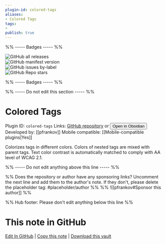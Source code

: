 ```yaml
---
plugin-id: colored-tags
aliases:
- Colored Tags
tags: 
- 
publish: true
---
```


%% ----- Badges ----- %%

![GitHub all releases](https://img.shields.io/github/downloads/pfrankov/obsidian-colored-tags/total?color=573E7A&logo=github&style=for-the-badge)   
![GitHub manifest version](https://img.shields.io/github/manifest-json/v/pfrankov/obsidian-colored-tags?color=573E7A&logo=github&style=for-the-badge)   
![GitHub issues by-label](https://img.shields.io/github/issues/pfrankov/obsidian-colored-tags/help%20wanted?color=573E7A&logo=github&style=for-the-badge)   
![GitHub Repo stars](https://img.shields.io/github/stars/pfrankov/obsidian-colored-tags?color=573E7A&logo=github&style=for-the-badge)

%% ----- Badges ----- %%

%% ----- Do not edit this section ----- %%

# Colored Tags

Plugin ID: `colored-tags`
Links: [GitHub repository](https://github.com/pfrankov/obsidian-colored-tags) or [<button id=HH>Open in Obsidian</button>](obsidian://show-plugin?id=colored-tags)
Developed by: [[pfrankov]]
Mobile compatible: [[Mobile-compatible plugins|Yes]]

Colorizes tags in different colors. Colors of nested tags are mixed with parent tags. Text color contrast is automatically matched to comply with AA level of WCAG 2.1.

%% ----- Do not edit anything above this line ----- %% 

%% Does the repository or author have any sponsoring links? Uncomment the next line and add them to the author's note. If they don't, please delete the placeholder tag: #placeholder/author %%
%% ![[pfrankov#Sponsor this author]] %%

%% Hub footer: Please don't edit anything below this line %%

# This note in GitHub

<span class="git-footer">[Edit In GitHub](https://github.dev/obsidian-community/obsidian-hub/blob/main/02%20-%20Community%20Expansions/02.05%20All%20Community%20Expansions/Plugins/colored-tags.md "git-hub-edit-note") | [Copy this note](https://raw.githubusercontent.com/obsidian-community/obsidian-hub/main/02%20-%20Community%20Expansions/02.05%20All%20Community%20Expansions/Plugins/colored-tags.md "git-hub-copy-note") | [Download this vault](https://github.com/obsidian-community/obsidian-hub/archive/refs/heads/main.zip "git-hub-download-vault") </span>
